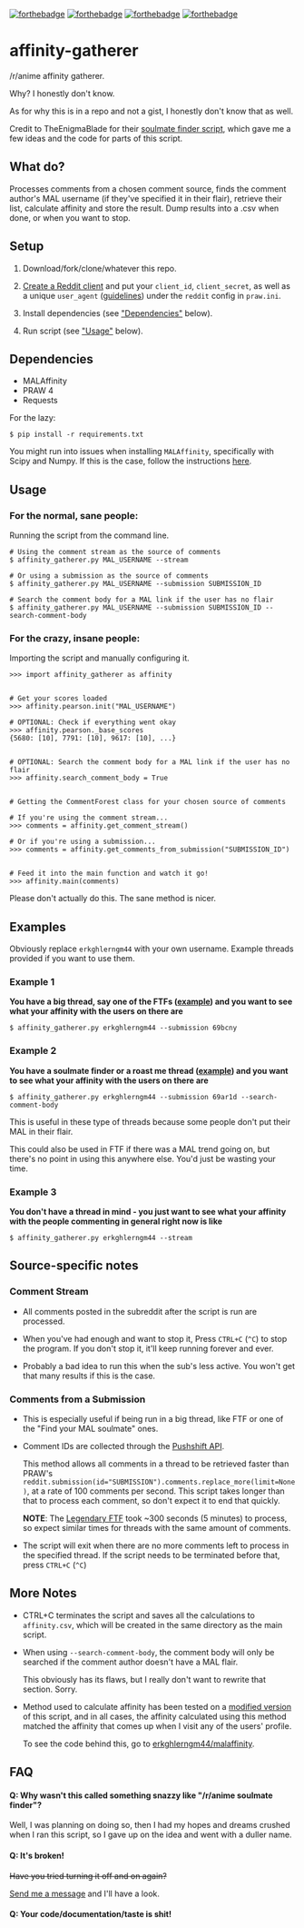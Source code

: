 [![forthebadge](http://forthebadge.com/images/badges/fuck-it-ship-it.svg)](http://forthebadge.com)
[![forthebadge](http://forthebadge.com/images/badges/just-plain-nasty.svg)](http://forthebadge.com)
[![forthebadge](http://forthebadge.com/images/badges/made-with-python.svg)](http://forthebadge.com)
[![forthebadge](http://forthebadge.com/images/badges/built-with-love.svg)](http://forthebadge.com)


# affinity-gatherer

/r/anime affinity gatherer.

Why? I honestly don't know.

As for why this is in a repo and not a gist, I honestly don't know that as well.

Credit to TheEnigmaBlade for their 
[soulmate finder script](https://gist.github.com/TheEnigmaBlade/24205c62280b056fde3d),
which gave me a few ideas and the code for parts of this script.


## What do?

Processes comments from a chosen comment source, finds the comment author's
MAL username (if they've specified it in their flair), retrieve their list,
calculate affinity and store the result. Dump results into a .csv when done,
or when you want to stop.


## Setup

1. Download/fork/clone/whatever this repo.

2. [Create a Reddit client](https://www.reddit.com/prefs/apps) and put your
   `client_id`, `client_secret`, as well as a unique `user_agent`
   ([guidelines](https://github.com/reddit/reddit/wiki/API)) under the
   `reddit` config in `praw.ini`.

3. Install dependencies (see ["Dependencies"](#dependencies) below).

4. Run script (see ["Usage"](#usage) below).


## Dependencies

* MALAffinity
* PRAW 4
* Requests

For the lazy:

    $ pip install -r requirements.txt

You might run into issues when installing `MALAffinity`, specifically with
Scipy and Numpy. If this is the case, follow the instructions 
[here](https://github.com/erkghlerngm44/malaffinity#dependencies).


## Usage

### For the normal, sane people:
Running the script from the command line.

    # Using the comment stream as the source of comments
    $ affinity_gatherer.py MAL_USERNAME --stream

    # Or using a submission as the source of comments
    $ affinity_gatherer.py MAL_USERNAME --submission SUBMISSION_ID
    
    # Search the comment body for a MAL link if the user has no flair
    $ affinity_gatherer.py MAL_USERNAME --submission SUBMISSION_ID --search-comment-body

### For the crazy, insane people:
Importing the script and manually configuring it.

    >>> import affinity_gatherer as affinity


    # Get your scores loaded
    >>> affinity.pearson.init("MAL_USERNAME")

    # OPTIONAL: Check if everything went okay
    >>> affinity.pearson._base_scores
    {5680: [10], 7791: [10], 9617: [10], ...}


    # OPTIONAL: Search the comment body for a MAL link if the user has no flair
    >>> affinity.search_comment_body = True


    # Getting the CommentForest class for your chosen source of comments

    # If you're using the comment stream...
    >>> comments = affinity.get_comment_stream()

    # Or if you're using a submission...
    >>> comments = affinity.get_comments_from_submission("SUBMISSION_ID")


    # Feed it into the main function and watch it go!
    >>> affinity.main(comments)

Please don't actually do this. The sane method is nicer.


## Examples

Obviously replace `erkghlerngm44` with your own username. 
Example threads provided if you want to use them.

### Example 1
**You have a big thread, say one of the 
  FTFs ([example](https://redd.it/69bcny)) and you want to see what your affinity 
  with the users on there are**

    $ affinity_gatherer.py erkghlerngm44 --submission 69bcny
    
### Example 2
**You have a soulmate finder or a roast me thread ([example](https://redd.it/69ar1d))
  and you want to see what your affinity with the users on there are**

    $ affinity_gatherer.py erkghlerngm44 --submission 69ar1d --search-comment-body
    
This is useful in these type of threads because some people don't put their MAL in 
their flair.

This could also be used in FTF if there was a MAL trend going on, but there's no point
in using this anywhere else. You'd just be wasting your time.

### Example 3
**You don't have a thread in mind - you just want to see what your affinity with the
  people commenting in general right now is like**

    $ affinity_gatherer.py erkghlerngm44 --stream


## Source-specific notes

### Comment Stream
* All comments posted in the subreddit after the script is run are processed.

* When you've had enough and want to stop it, Press `CTRL+C` (`^C`) to
  stop the program. If you don't stop it, it'll keep running forever and ever.

* Probably a bad idea to run this when the sub's less active. You won't get
  that many results if this is the case.

### Comments from a Submission
* This is especially useful if being run in a big thread, like FTF or
  one of the "Find your MAL soulmate" ones.

* Comment IDs are collected through the [Pushshift API](https://pushshift.io/).

  This method allows all comments in a thread to be retrieved faster than PRAW's 
  `reddit.submission(id="SUBMISSION").comments.replace_more(limit=None)`,
  at a rate of 100 comments per second. This script takes longer than that
  to process each comment, so don't expect it to end that quickly.

  **NOTE**: The [Legendary FTF](https://redd.it/5p0gfb) took ~300 seconds
  (5 minutes) to process, so expect similar times for threads with
  the same amount of comments.

* The script will exit when there are no more comments left to process in the
  specified thread. If the script needs to be terminated before that,
  press `CTRL+C` (`^C`)


## More Notes
* CTRL+C terminates the script and saves all the calculations to `affinity.csv`,
  which will be created in the same directory as the main script.

* When using `--search-comment-body`, the comment body will only be searched if
  the comment author doesn't have a MAL flair.
  
  This obviously has its flaws, but I really don't want to rewrite that section. Sorry.

* Method used to calculate affinity has been tested on a 
  [modified version](https://github.com/erkghlerngm44/malaffinity-tests) of this script, 
  and in all cases, the affinity calculated using this method matched the affinity 
  that comes up when I visit any of the users' profile.
  
  To see the code behind this, go to 
  [erkghlerngm44/malaffinity](https://github.com/erkghlerngm44/malaffinity).


## FAQ

#### Q: Why wasn't this called something snazzy like "/r/anime soulmate finder"?
Well, I was planning on doing so, then I had my hopes and dreams crushed when I ran
this script, so I gave up on the idea and went with a duller name.

#### Q: It's broken!
~~Have you tried turning it off and on again?~~

[Send me a message](https://www.reddit.com/message/compose/?to=erkghlerngm44) 
and I'll have a look.

#### Q: Your code/documentation/taste is shit!
![[](#yuishrug)](https://i.imgur.com/gEOKk0P.jpg "Sorry.")

